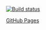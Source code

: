 [![Build status](https://ci.appveyor.com/api/projects/status/otgbtw7uiola0nq6?svg=true)](https://ci.appveyor.com/project/solarlime/ahj-homework-2-3)

[GitHub Pages](https://solarlime.github.io/ahj-homework-2.3/)
